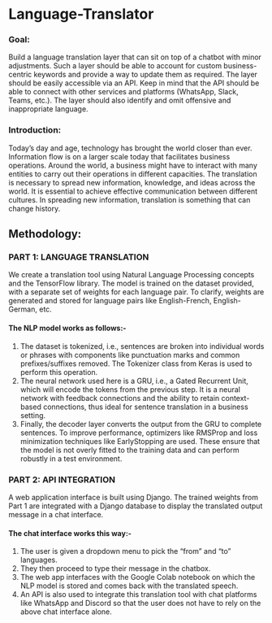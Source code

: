 # Language-Translator

### Goal:
Build a language translation layer that can sit on top of a chatbot with minor adjustments. Such a layer should be able to account for custom business-centric keywords and provide a way to update them as required. The layer should be easily accessible via an API. Keep in mind that the API should be able to connect with other services and platforms (WhatsApp, Slack, Teams, etc.). The layer should also identify and omit offensive and inappropriate language. 
### Introduction: 
Today’s day and age, technology has brought the world closer than ever. Information flow is on a larger scale today that facilitates business operations. Around the world, a business might have to interact with many entities to carry out their operations in different capacities. The translation is necessary to spread new information, knowledge, and ideas across the world. It is essential to achieve effective communication between different cultures. In spreading new information, translation is something that can change history.

## Methodology:
### PART 1: LANGUAGE TRANSLATION
We create a translation tool using Natural Language Processing concepts and the TensorFlow library. The model is trained on the dataset provided, with a separate set of weights for each language pair. To clarify, weights are generated and stored for language pairs like English-French, English-German, etc.
#### The NLP model works as follows:-
1. The dataset is tokenized, i.e., sentences are broken into individual words or phrases with components like punctuation marks and common prefixes/suffixes removed. The Tokenizer class from Keras is used to perform this operation.
2. The neural network used here is a GRU, i.e., a Gated Recurrent Unit, which will encode the tokens from the previous step. It is a neural network with feedback connections and the ability to retain context-based connections, thus ideal for sentence translation in a business setting.
3. Finally, the decoder layer converts the output from the GRU to complete sentences. To improve performance, optimizers like RMSProp and loss minimization techniques like EarlyStopping are used. These ensure that the model is not overly fitted to the training data and can perform robustly in a test environment.
### PART 2: API INTEGRATION
A web application interface is built using Django. The trained weights from Part 1 are integrated with a Django database to display the translated output message in a chat interface.
#### The chat interface works this way:-
1. The user is given a dropdown menu to pick the “from” and “to” languages.
2. They then proceed to type their message in the chatbox.
3. The web app interfaces with the Google Colab notebook on which the NLP model is stored and comes back with the translated speech.
4. An API is also used to integrate this translation tool with chat platforms like WhatsApp and Discord so that the user does not have to rely on the above chat interface alone.
